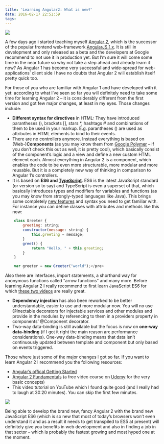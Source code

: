 ```yaml
---
title: 'Learning Angular2: What is new?'
date: 2016-02-17 22:51:59
tags:
---
```


![](https://apps.muetsch.io/images/o:auto?image=https://muetsch.io/images/angular2_logo.png)

A few days ago i started teaching myself [Angular 2](http://angular.io), which is the successor of the popular frontend web-framework [AngularJS 1.x](https://angularjs.org/). It is still in development and only released as a beta and the developers at Google recommend to not use it in production yet. But I’m sure it will come some time in the near future so why not take a step ahead and already learn it now? As Angular 1 has become very successful and wide-spread for web-applications’ client side I have no doubts that Angular 2 will establish itself pretty quick too.

For those of you who are familiar with Angular 1 and have developed with it yet: according to what I’ve seen so far you will definitely need to take some time for learning Angular 2 – it is considerably different from the first version and got few major changes, at least in my eyes. Those changes include:

*   **Different syntax for directives** in HTML: They have introduced parantheses (), brackets [], stars *, hashtags # and combinations of them to be used in your markup. E.g. parantheses () are used as attributes in HTML elements to bind to their events.
*   There are no controllers anymore. Instead everything is based on (Web-)**Components** (as you may know them from [Google Polymer](https://www.polymer-project.org/1.0/) – if you don’t check this out as well, it is pretty cool), which basically consist of the component’s logic and a view and define a new custom HTML element each. Almost everything in Angular 2 is a component, which enables the code to be even more structurable, more modular and more reusable. But it is a completely new way of thinking in comparison to Angular 1’s controllers.
*   It is based on **ES6 and [TypeScript](http://www.typescriptlang.org/)**. ES6 is the latest JavaScript standard (or version so to say) and TypeScript is even a superset of that, which basically introduces types and modifiers for variables and functions (as you may know from strongly-typed languages like Java). This brings some completely [new features](https://github.com/lukehoban/es6features) and syntax you need to get familiar with. For instance you can define classes with attributes and methods like this now:
```javascript
    class Greeter {
        greeting: string;
        constructor(message: string) {
            this.greeting = message;
        }
        greet() {
            return "Hello, " + this.greeting;
        }
    }

    var greeter = new Greeter("world");</pre>
```

Also there are interfaces, import statements, a shorthand way for anonymous functions called “arrow functions” and many more. Before learning Angular 2 I really recommend to first learn JavaScript ES6 for which [these two videos](https://www.youtube.com/playlist?list=PLoYCgNOIyGACDQLaThEEKBAlgs4OIUGif) are really great.

*   **Dependency injection** has also been reworked to be better understandable, easier to use and more modular now. You will no use @Inectable decorators for injectable services and other modules and provide in the modules by referencing to them in a providers property in components’ @Component decorator.
*   Two-way data-binding is still available but the focus is now on **one-way data-binding** (if I got it right the main reason are performance considerations). One-way data-binding means that data isn’t continuously updated between template and component but only based on events triggered.

Those where just some of the major changes I got so far. If you want to learn Angular 2 I recommend you the following resources:

 * [Angular’s offical Getting Started](https://angular.io/docs/ts/latest/quickstart.html)
 * [Angular 2 Fundamentals](https://www.udemy.com/angular-2-fundamentals/) (a free video course on [Udemy](http://udemy.com) for the very basic concepts)
 * This video tutorial on YouTube which I found quite good (and I really had to laugh at 30:20 minutes). You can skip the first few minutes.  

[![](http://img.youtube.com/vi/KL4Yi3WtymA/0.jpg)](http://www.youtube.com/watch?v=KL4Yi3WtymA)

Being able to develop the brand new, fancy Angular 2 with the brand new JavaScript ES6 (which is so new that most of today’s browsers won’t even understand it and as a result it needs to get transpiled to ES5 at present) will definitely give you benefits in web development and also in finding a job in that sector – which is probably the fastest growing and most hyped one at the moment.